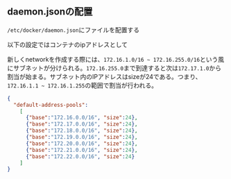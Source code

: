 ## daemon.jsonの配置

`/etc/docker/daemon.json`にファイルを配置する

以下の設定ではコンテナのipアドレスとして

新しくnetworkを作成する際には、`172.16.1.0/16 ~ 172.16.255.0/16`という風にサブネットが分けられる。`172.16.255.0`まで到達すると次は`172.17.1.0`から割当が始まる。サブネット内のIPアドレスはsizeが24である。つまり、`172.16.1.1 ~ 172.16.1.255`の範囲で割当が行われる。

```json
{
  "default-address-pools":
    [
      {"base":"172.16.0.0/16", "size":24},
      {"base":"172.17.0.0/16", "size":24},
      {"base":"172.18.0.0/16", "size":24},
      {"base":"172.19.0.0/16", "size":24},
      {"base":"172.20.0.0/16", "size":24},
      {"base":"172.21.0.0/16", "size":24},
      {"base":"172.22.0.0/16", "size":24}
    ]
}
```
